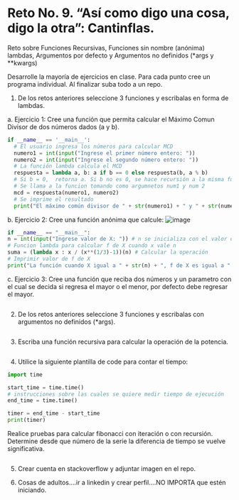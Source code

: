 # Reto No. 9.   “Así como digo una cosa, digo la otra”: Cantinflas.


Reto sobre Funciones Recursivas, Funciones sin nombre (anónima) lambdas, Argumentos por defecto y Argumentos no definidos (*args y **kwargs)


Desarrolle la mayoría de ejercicios en clase. Para cada punto cree un programa individual. Al finalizar suba todo a un repo.

1. De los retos anteriores seleccione 3 funciones y escribalas en forma de lambdas.

  a. Ejercicio 1: Cree una función que permita calcular el Máximo Comun Divisor de dos números dados (a y b).

  ```python
  if __name__ == '__main__': 
    # El usuario ingresa los números para calcular MCD
    numero1 = int(input("Ingrese el primer número entero: ")) 
    numero2 = int(input("Ingrese el segundo número entero: "))
    # La función lambda calcula el MCD
    respuesta = lambda a, b: a if b == 0 else respuesta(b, a % b) 
    # Si b = 0,  retorna a. Si b no es 0, se hace recursión a la misma función lambda
    # Se llama a la funcion tomando como argumnetos num1 y num 2
    mcd = respuesta(numero1, numero2)
    # Se imprime el resultado
    print("El máximo común divisor de " + str(numero1) + " y " + str(numero2) + " es: " + str(mcd))
  ```

  b. Ejercicio 2: Cree una función anónima que calcule:
  ![image](https://github.com/jeriosv/reto_9/assets/142249529/ffbeacda-77e4-467f-a4fd-d496be0ec089)
  
  ```python
  if __name__ == "__main__": 
  n = int(input("Ingrese valor de X: ")) # n se inicializa con el valor de x que ingresa el usuario
  # Funcion lambda para calcular f de X cuando x vale n
  suma = (lambda x : x / (x**(1/3)-1))(n) # Calcular la operación
  # Imprimir valor de f de X
  print("La función cuando X igual a " + str(n) + ", f de X es igual a " + str(suma)) 
  ```

  c. Ejercicio 3: Cree una función que reciba dos números y un parametro con el cual se decida si regresa el mayor o el menor, por defecto debe regresar el mayor.
  
  ```python

  ```





2. De los retos anteriores seleccione 3 funciones y escribalas con argumentos no definidos (*args).


  ```python

  ```


3. Escriba una función recursiva para calcular la operación de la potencia.


  ```python

  ```


4. Utilice la siguiente plantilla de code para contar el tiempo:

  ```python
  import time

  start_time = time.time()
  # instrucciones sobre las cuales se quiere medir tiempo de ejecución
  end_time = time.time()
  
  timer = end_time - start_time
  print(timer)
  ```

Realice pruebas para calcular fibonacci con iteración o con recursión. Determine desde que número de la serie la diferencia de tiempo se vuelve significativa. 


  ```python

  ```


5. Crear cuenta en stackoverflow y adjuntar imagen en el repo.
   

6. Cosas de adultos....ir a linkedin y crear perfil....NO IMPORTA que estén iniciando.
